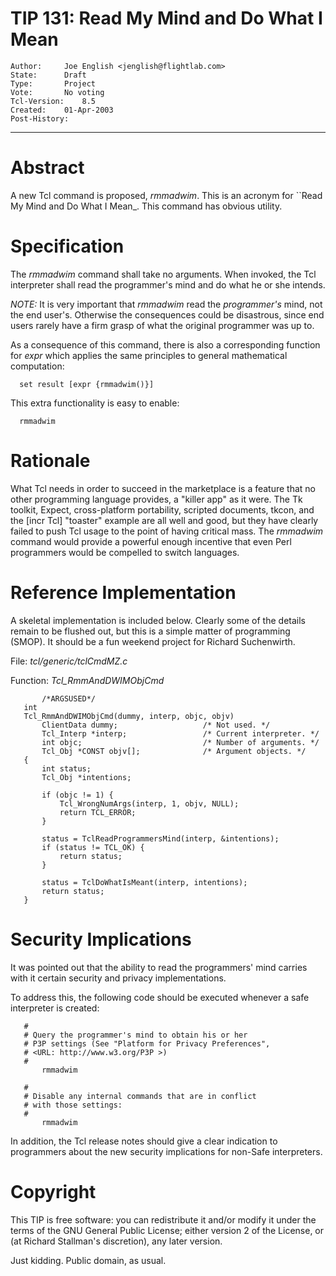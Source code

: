 # TIP 131: Read My Mind and Do What I Mean
	Author:		Joe English <jenglish@flightlab.com>
	State:		Draft
	Type:		Project
	Vote:		No voting
	Tcl-Version:	8.5
	Created:	01-Apr-2003
	Post-History:	
-----

# Abstract

A new Tcl command is proposed, _rmmadwim_.  This is an acronym for
\`\`Read My Mind and Do What I Mean_.  This command has obvious
utility.

# Specification

The _rmmadwim_ command shall take no arguments.  When invoked, the
Tcl interpreter shall read the programmer's mind and do what he or she
intends.

_NOTE:_ It is very important that _rmmadwim_ read the
_programmer's_ mind, not the end user's.  Otherwise the consequences
could be disastrous, since end users rarely have a firm grasp of what
the original programmer was up to.

As a consequence of this command, there is also a corresponding
function for _expr_ which applies the same principles to general
mathematical computation:

	  set result [expr {rmmadwim()}]

This extra functionality is easy to enable:

	  rmmadwim

# Rationale

What Tcl needs in order to succeed in the marketplace is a feature
that no other programming language provides, a "killer app" as it
were.  The Tk toolkit, Expect, cross-platform portability, scripted
documents, tkcon, and the [incr Tcl] "toaster" example are all well
and good, but they have clearly failed to push Tcl usage to the point
of having critical mass.  The _rmmadwim_ command would provide a
powerful enough incentive that even Perl programmers would be
compelled to switch languages.

# Reference Implementation

A skeletal implementation is included below.  Clearly some of the
details remain to be flushed out, but this is a simple matter of
programming \(SMOP\).  It should be a fun weekend project for Richard
Suchenwirth.

File: _tcl/generic/tclCmdMZ.c_

Function: _Tcl\_RmmAndDWIMObjCmd_

	       /*ARGSUSED*/
	   int
	   Tcl_RmmAndDWIMObjCmd(dummy, interp, objc, objv)
	       ClientData dummy;                   /* Not used. */
	       Tcl_Interp *interp;                 /* Current interpreter. */
	       int objc;                           /* Number of arguments. */
	       Tcl_Obj *CONST objv[];              /* Argument objects. */
	   {
	       int status;
	       Tcl_Obj *intentions;
	
	       if (objc != 1) {
	           Tcl_WrongNumArgs(interp, 1, objv, NULL);
	           return TCL_ERROR;
	       }
	
	       status = TclReadProgrammersMind(interp, &intentions);
	       if (status != TCL_OK) {
	           return status;
	       }
	
	       status = TclDoWhatIsMeant(interp, intentions);
	       return status;
	   }

# Security Implications

It was pointed out that the ability to read the programmers' mind
carries with it certain security and privacy implementations.

To address this, the following code should be executed whenever a safe
interpreter is created:

	   #
	   # Query the programmer's mind to obtain his or her
	   # P3P settings (See "Platform for Privacy Preferences",
	   # <URL: http://www.w3.org/P3P >)
	   #
	       rmmadwim
	
	   #
	   # Disable any internal commands that are in conflict
	   # with those settings:
	   #
	       rmmadwim

In addition, the Tcl release notes should give a clear indication to
programmers about the new security implications for non-Safe
interpreters.

# Copyright

This TIP is free software: you can redistribute it and/or modify it
under the terms of the GNU General Public License; either version 2 of
the License, or \(at Richard Stallman's discretion\), any later version.

Just kidding.  Public domain, as usual.

